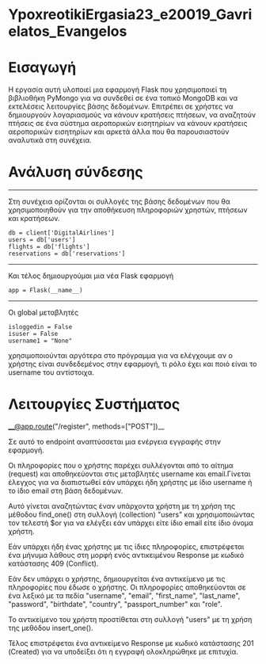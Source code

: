 # YpoxreotikiErgasia23_e20019_Gavrielatos_Evangelos

# Εισαγωγή
Η εργασία αυτή υλοποιεί μια εφαρμογή Flask που χρησιμοποιεί τη βιβλιοθήκη PyMongo για να συνδεθεί σε ένα τοπικό MongoDB και να εκτελέσεις λειτουργίες βάσης δεδομένων. Επιτρέπει σε χρήστες να δημιουργούν λογαριασμούς να κάνουν κρατήσεις 
πτήσεων, να αναζητούν πτήσεις σε ένα σύστημα αεροπορικών εισητηρίων να κάνουν κρατήσεις αεροπορικών εισητηρίων και αρκετά άλλα που θα παρουσιαστούν αναλυτικά στη συνέχεια.

# Ανάλυση σύνδεσης
******************************************************************************************************************************************************************************************************************************
Στη συνέχεια ορίζονται οι συλλογές της βάσης δεδομένων που θα χρησιμοποιηθούν για την αποθήκευση πληροφοριών χρηστών, πτήσεων και κρατήσεων.
```
db = client['DigitalAirlines']
users = db['users']
flights = db['flights']
reservations = db['reservations']
```
******************************************************************************************************************************************************************************************************************************
Και τέλος δημιουργούμαι μια νέα Flask εφαρμογή 
```
app = Flask(__name__)
```
******************************************************************************************************************************************************************************************************************************
Οι global μεταβλητές 
```
isloggedin = False
isuser = False
username1 = "None"
```
χρησιμοποιούνται αργότερα στο πρόγραμμα για να ελέγχουμε αν ο χρήστης είναι συνδεδεμένος στην εφαρμογή, τι ρόλο έχει και ποιό είναι το username του αντίστοιχα. 

# Λειτουργίες Συστήματος

__@app.route("/register", methods=["POST"])__

Σε αυτό το endpoint αναπτύσσεται μια ενέργεια εγγραφής στην εφαρμογή. 

Οι πληροφορίες που ο χρήστης παρέχει συλλέγονται από το αίτημα (request) και αποθηκεύονται στις μεταβλητές username και email.Γίνεται έλεγχος για να διαπιστωθεί εάν υπάρχει ήδη χρήστης με ίδιο username ή το ίδιο email στη βάση δεδομένων. 

Αυτό γίνεται αναζητώντας έναν υπάρχοντα χρήστη με τη χρήση της μέθοδου find_one() στη συλλογή (collection) "users" και χρησιμοποιώντας τον τελεστή $or για να ελέγξει εάν υπάρχει είτε ίδιο email είτε ίδιο όνομα χρήστη.

Εάν υπάρχει ήδη ένας χρήστης με τις ίδιες πληροφορίες, επιστρέφεται ένα μήνυμα λάθους στη μορφή ενός αντικειμένου Response με κωδικό κατάστασης 409 (Conflict). 

Εάν δεν υπάρχει ο χρήστης, δημιουργείται ένα αντικείμενο με τις πληροφορίες που έδωσε ο χρήστης. Οι πληροφορίες αποθηκεύονται σε ένα λεξικό με τα πεδία "username", "email", "first_name", "last_name", "password", 
"birthdate", "country", "passport_number" και "role". 

Το αντικείμενο του χρήστη προστίθεται στη συλλογή "users" με τη χρήση της μεθόδου insert_one().

Τέλος επιστρέφεται ένα αντικείμενο Response με κωδικό κατάστασης 201 (Created) για να υποδείξει ότι η εγγραφή ολοκληρώθηκε με επιτυχία.
